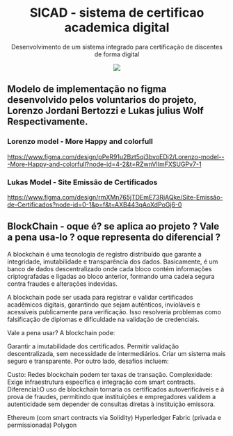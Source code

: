 <h1 align="center">SICAD - sistema de certificao academica digital</h1>
<p  align="center">Desenvolvimento de um sistema integrado para certificação de discentes de forma digital </p>

<p align="center" height=200px>
<img loading="lazy" src="http://img.shields.io/static/v1?label=STATUS&message=EM%20DESENVOLVIMENTO&color=GREEN&style=for-the-badge">
</p>

## Modelo de implementação no **figma** desenvolvido pelos voluntarios do projeto, Lorenzo Jordani Bertozzi e Lukas julius Wolf Respectivamente.

### Lorenzo model - More Happy and colorfull
https://www.figma.com/design/pPeR91u2Bzt5qi3bvoEDj2/Lorenzo-model---More-Happy-and-colorfull?node-id=4-2&t=RZwnVIImFXSUGPv7-1

### Lukas Model - Site Emissão de Certificados
https://www.figma.com/design/rmXMn765jTDEmE73RjAQke/Site-Emissão-de-Certificados?node-id=0-1&p=f&t=AXB443qAoXdPoGj6-0


## BlockChain - oque é? se aplica ao projeto ? Vale a pena usa-lo ? oque representa do diferencial ?

A blockchain é uma tecnologia de registro distribuído que garante a integridade, imutabilidade e transparência dos dados. Basicamente, é um banco de dados descentralizado onde cada bloco contém informações criptografadas e ligadas ao bloco anterior, formando uma cadeia segura contra fraudes e alterações indevidas.

A blockchain pode ser usada para registrar e validar certificados acadêmicos digitais, garantindo que sejam autênticos, invioláveis e acessíveis publicamente para verificação. Isso resolveria problemas como falsificação de diplomas e dificuldade na validação de credenciais.

Vale a pena usar?
A blockchain pode:

Garantir a imutabilidade dos certificados.
Permitir validação descentralizada, sem necessidade de intermediários.
Criar um sistema mais seguro e transparente.
Por outro lado, desafios incluem:

Custo: Redes blockchain podem ter taxas de transação.
Complexidade: Exige infraestrutura específica e integração com smart contracts.
Diferencial:O uso de blockchain tornaria os certificados autoverificáveis e à prova de fraudes, permitindo que instituições e empregadores validem a autenticidade sem depender de consultas diretas à instituição emissora.

Ethereum (com smart contracts via Solidity)
Hyperledger Fabric (privada e permissionada)
Polygon







